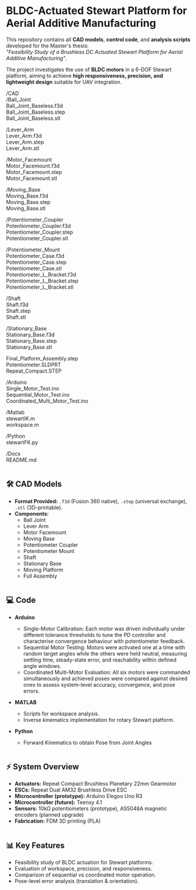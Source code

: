 # BLDC-Actuated Stewart Platform for Aerial Additive Manufacturing

This repository contains all **CAD models**, **control code**, and **analysis scripts** developed for the Master's thesis:  
*"Feasibility Study of a Brushless DC Actuated Stewart Platform for Aerial Additive Manufacturing"*.

The project investigates the use of **BLDC motors** in a 6-DOF Stewart platform, aiming to achieve **high responsiveness, precision, and lightweight design** suitable for UAV integration.


/CAD  
   /Ball_Joint  
      Ball_Joint_Baseless.f3d  
      Ball_Joint_Baseless.step  
      Ball_Joint_Baseless.stl  

   /Lever_Arm  
      Lever_Arm.f3d  
      Lever_Arm.step  
      Lever_Arm.stl  

   /Motor_Facemount  
      Motor_Facemount.f3d  
      Motor_Facemount.step  
      Motor_Facemount.stl  

   /Moving_Base  
      Moving_Base.f3d  
      Moving_Base.step  
      Moving_Base.stl  

   /Potentiometer_Coupler  
      Potentiometer_Coupler.f3d  
      Potentiometer_Coupler.step  
      Potentiometer_Coupler.stl  

   /Potentiometer_Mount  
      Potentiometer_Case.f3d  
      Potentiometer_Case.step  
      Potentiometer_Case.stl  
      Potentiometer_L_Bracket.f3d  
      Potentiometer_L_Bracket.step  
      Potentiometer_L_Bracket.stl  

   /Shaft  
      Shaft.f3d  
      Shaft.step  
      Shaft.stl  

   /Stationary_Base  
      Stationary_Base.f3d  
      Stationary_Base.step  
      Stationary_Base.stl  

   Final_Platform_Assembly.step  
   Potentiometer.SLDPRT  
   Repeat_Compact.STEP  

/Arduino  
   Single_Motor_Test.ino  
   Sequential_Motor_Test.ino  
   Coordinated_Multi_Motor_Test.ino  

/Matlab  
   stewartIK.m  
   workspace.m  

/Python  
   stewartFK.py  

/Docs  
   README.md
 
```
```
## 🛠️ CAD Models

- **Format Provided:** `.f3d` (Fusion 360 native), `.step` (universal exchange), `.stl` (3D-printable).  
- **Components:**
  - Ball Joint  
  - Lever Arm
  - Motor Facemount
  - Moving Base
  - Potentiometer Coupler
  - Potentiometer Mount
  - Shaft  
  - Stationary Base
  - Moving Platform  
  - Full Assembly  

```
```
## 💻 Code

- **Arduino**  
  -   Single-Motor Calibration: Each motor was driven individually under different tolerance thresholds to tune the PD controller and characterise convergence behaviour with potentiometer feedback.  
  - Sequential Motor Testing: Motors were activated one at a time with random target angles while the others were held neutral, measuring settling time, steady-state error, and reachability within defined angle windows.
  - Coordinated Multi-Motor Evaluation: All six motors were commanded simultaneously and achieved poses were compared against desired ones to assess system-level accuracy, convergence, and pose errors.

- **MATLAB**  
  - Scripts for workspace analysis.  
  - Inverse kinematics implementation for rotary Stewart platform.  

- **Python**  
  - Forward Kinematics to obtain Pose from Joint Angles  

```

```
## ⚡ System Overview

- **Actuators:** Repeat Compact Brushless Planetary 22mm Gearmotor  
- **ESCs:** Repeat Dual AM32 Brushless Drive ESC  
- **Microcontroller (prototype):** Arduino Elegoo Uno R3  
- **Microcontroller (future):** Teensy 4.1  
- **Sensors:** 10kΩ potentiometers (prototype), AS5048A magnetic encoders (planned upgrade)  
- **Fabrication:** FDM 3D printing (PLA)  

```
```
## 📊 Key Features

- Feasibility study of BLDC actuation for Stewart platforms.  
- Evaluation of workspace, precision, and responsiveness.  
- Comparison of sequential vs coordinated motor operation.  
- Pose-level error analysis (translation & orientation).  

```